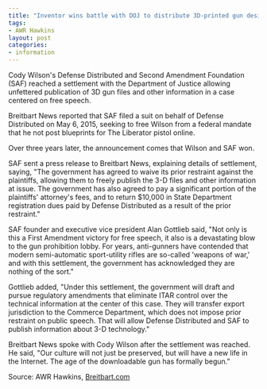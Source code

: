 ```yaml
---
title: "Inventor wins battle with DOJ to distribute 3D-printed gun designs"
tags:
- AWR Hawkins
layout: post
categories:
- information
---
```


Cody Wilson's Defense Distributed and Second Amendment Foundation (SAF) reached a settlement with the Department of Justice allowing unfettered publication of 3D gun files and other information in a case centered on free speech.

Breitbart News reported that SAF filed a suit on behalf of Defense Distributed on May 6, 2015, seeking to free Wilson from a federal mandate that he not post blueprints for The Liberator pistol online.

Over three years later, the announcement comes that Wilson and SAF won.

SAF sent a press release to Breitbart News, explaining details of settlement, saying, "The government has agreed to waive its prior restraint against the plaintiffs, allowing them to freely publish the 3-D files and other information at issue. The government has also agreed to pay a significant portion of the plaintiffs' attorney's fees, and to return $10,000 in State Department registration dues paid by Defense Distributed as a result of the prior restraint."

SAF founder and executive vice president Alan Gottlieb said, "Not only is this a First Amendment victory for free speech, it also is a devastating blow to the gun prohibition lobby. For years, anti-gunners have contended that modern semi-automatic sport-utility rifles are so-called 'weapons of war,' and with this settlement, the government has acknowledged they are nothing of the sort."

Gottlieb added, "Under this settlement, the government will draft and pursue regulatory amendments that eliminate ITAR control over the technical information at the center of this case. They will transfer export jurisdiction to the Commerce Department, which does not impose prior restraint on public speech. That will allow Defense Distributed and SAF to publish information about 3-D technology."

Breitbart News spoke with Cody Wilson after the settlement was reached. He said, "Our culture will not just be preserved, but will have a new life in the Internet. The age of the downloadable gun has formally begun."

Source: AWR Hawkins, [Breitbart.com](https://www.breitbart.com/politics/2018/07/10/free-speech-3-d-printed-gun/)

